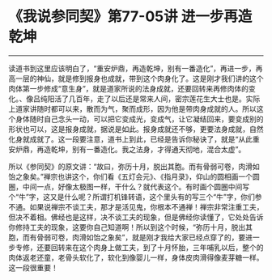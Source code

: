 # 《我说参同契》第77-05讲 进一步再造乾坤

------

读道书到这里应该明白了，“重安炉鼎，再造乾坤，别有一番造化”，再进一步，再高一层的神仙，就是修到报身也成就，带到这个肉身化了。这是刚才我们讲的这个肉体第一步修成“意生身”，就是道家所说的法身成就，还要回转来再修肉体的变化。、像吕纯阳活了几百年，走了以后还是常来人间，密宗莲花生大士也是。实际上道家讲随时都可以来，散而为气，聚而成形，因为他是带肉身成就的人。所以这个身体随时自己念头一动，可以把它变成光，变成气，让它凝结回来，要变成别的形状也可以，这是报身成就，据说是如此。报身成就还不够，更要法身成就，自然化身就成就了。这一段要注意，道书上到此，已经是告诉你秘诀了，就是“从此重安炉鼎，再造乾坤，别有一番造化。我之法身，才得通天彻地，混合太虚”。

所以《参同契》的原文讲：“故曰，弥历十月，脱出其胞。而有骨弱可卷，肉滑如饴之象矣。”禅宗也讲这个，你们看《五灯会元》、《指月录》，仰山的圆相画一个圆圈，中间一点，好像太极图一样，干什么？就代表这个。有时画个圆圈中间写个“牛”字，这又是什么呢？所谓打机锋转语，这个里头有的写三个“牛”字，你们参不通。如果说禅宗不谈工夫，那才是活见鬼，你根本不通禅！禅宗非常注重工夫，但决不着相。佛经也是这样，决不谈工夫的现象，但是佛经你读懂了，它处处告诉你修持工夫的现象，这要你自己知道啊！所以到这个时候，“弥历十月，脱出其胞，而有骨弱可卷，肉滑如饴之象矣”，就是刚才我给大家已经点穿了的，要进一步专修，还要回转来在这个肉身上做工夫，到了十月怀胎，三年哺乳以后，整个的肉体返老还童，老骨头软化了，软化到像婴儿一样，身体皮肉滑得像麦芽糖一样。这一段很重要！